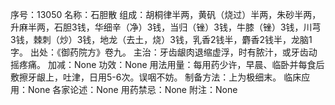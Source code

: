 序号：13050
名称：石胆散
组成：胡桐律半两，黄矾（烧过）半两，朱砂半两，升麻半两，石胆3钱，华细辛（净）3钱，当归（锉）3钱，牛膝（锉）3钱，川芎3钱，棘刺（炒）3钱，地龙（去土，烧）3钱，乳香2钱半，麝香2钱半，龙脑1字。
出处：《御药院方》卷九。
主治：牙齿龈肉退缩虚浮，时有脓汁，或牙齿动摇疼痛。
加减：None
功效：None
用法用量：每用药少许，早晨、临卧并每食后敷擦牙龈上，吐津，日用5-6次。误咽不妨。
制备方法：上为极细末。
临床应用：None
各家论述：None
用药禁忌：None
附注：None
